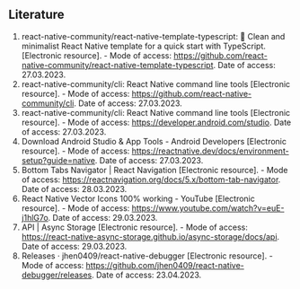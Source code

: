## Literature

1.
    react-native-community/react-native-template-typescript: 👾 Clean and minimalist React Native template for a quick start with TypeScript.
    [Electronic resource]. -
    Mode of access:
    https://github.com/react-native-community/react-native-template-typescript.
    Date of access: 27.03.2023.
1.
    react-native-community/cli: React Native command line tools
    [Electronic resource]. -
    Mode of access:
    https://github.com/react-native-community/cli.
    Date of access: 27.03.2023.
1.
    react-native-community/cli: React Native command line tools
    [Electronic resource]. -
    Mode of access:
    https://developer.android.com/studio.
    Date of access: 27.03.2023.
1.
    Download Android Studio & App Tools - Android Developers
    [Electronic resource]. -
    Mode of access:
    https://reactnative.dev/docs/environment-setup?guide=native.
    Date of access: 27.03.2023.
1.
    Bottom Tabs Navigator | React Navigation
    [Electronic resource]. -
    Mode of access:
    https://reactnavigation.org/docs/5.x/bottom-tab-navigator.
    Date of access: 28.03.2023.
1.
    React Native Vector Icons 100% working - YouTube
    [Electronic resource]. -
    Mode of access:
    https://www.youtube.com/watch?v=euE-j1hlG7o.
    Date of access: 29.03.2023.
1.
    API | Async Storage
    [Electronic resource]. -
    Mode of access:
    https://react-native-async-storage.github.io/async-storage/docs/api.
    Date of access: 29.03.2023.
1.
    Releases · jhen0409/react-native-debugger
    [Electronic resource]. -
    Mode of access:
    https://github.com/jhen0409/react-native-debugger/releases.
    Date of access: 23.04.2023.
